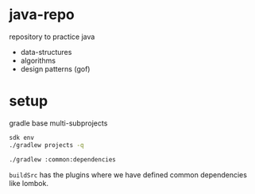 # java-repo

repository to practice java
- data-structures
- algorithms
- design patterns (gof)

# setup

gradle base multi-subprojects

```bash
sdk env
./gradlew projects -q
```
```bash
./gradlew :common:dependencies
```

`buildSrc` has the plugins where we have defined common dependencies like lombok.

